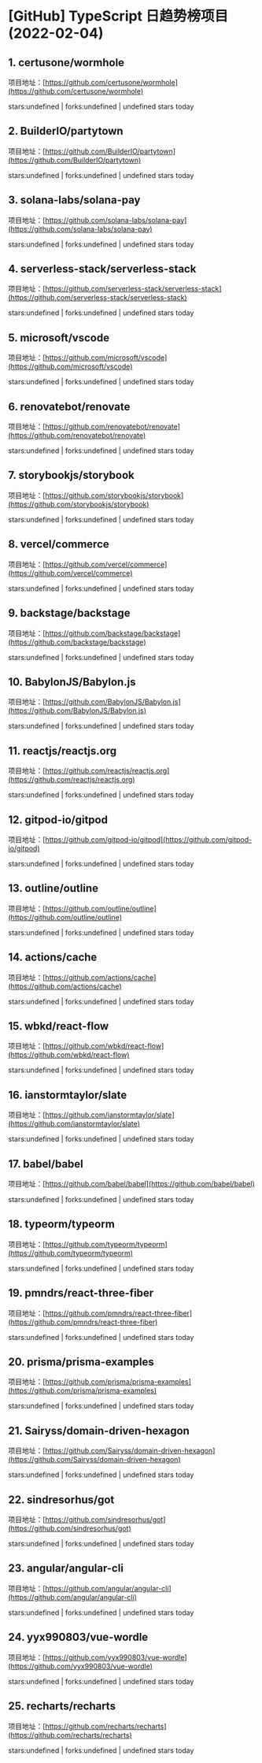 # [GitHub] TypeScript 日趋势榜项目(2022-02-04)

## 1. certusone/wormhole 

项目地址：[https://github.com/certusone/wormhole](https://github.com/certusone/wormhole)

stars:undefined | forks:undefined | undefined stars today 



## 2. BuilderIO/partytown 

项目地址：[https://github.com/BuilderIO/partytown](https://github.com/BuilderIO/partytown)

stars:undefined | forks:undefined | undefined stars today 



## 3. solana-labs/solana-pay 

项目地址：[https://github.com/solana-labs/solana-pay](https://github.com/solana-labs/solana-pay)

stars:undefined | forks:undefined | undefined stars today 



## 4. serverless-stack/serverless-stack 

项目地址：[https://github.com/serverless-stack/serverless-stack](https://github.com/serverless-stack/serverless-stack)

stars:undefined | forks:undefined | undefined stars today 



## 5. microsoft/vscode 

项目地址：[https://github.com/microsoft/vscode](https://github.com/microsoft/vscode)

stars:undefined | forks:undefined | undefined stars today 



## 6. renovatebot/renovate 

项目地址：[https://github.com/renovatebot/renovate](https://github.com/renovatebot/renovate)

stars:undefined | forks:undefined | undefined stars today 



## 7. storybookjs/storybook 

项目地址：[https://github.com/storybookjs/storybook](https://github.com/storybookjs/storybook)

stars:undefined | forks:undefined | undefined stars today 



## 8. vercel/commerce 

项目地址：[https://github.com/vercel/commerce](https://github.com/vercel/commerce)

stars:undefined | forks:undefined | undefined stars today 



## 9. backstage/backstage 

项目地址：[https://github.com/backstage/backstage](https://github.com/backstage/backstage)

stars:undefined | forks:undefined | undefined stars today 



## 10. BabylonJS/Babylon.js 

项目地址：[https://github.com/BabylonJS/Babylon.js](https://github.com/BabylonJS/Babylon.js)

stars:undefined | forks:undefined | undefined stars today 



## 11. reactjs/reactjs.org 

项目地址：[https://github.com/reactjs/reactjs.org](https://github.com/reactjs/reactjs.org)

stars:undefined | forks:undefined | undefined stars today 



## 12. gitpod-io/gitpod 

项目地址：[https://github.com/gitpod-io/gitpod](https://github.com/gitpod-io/gitpod)

stars:undefined | forks:undefined | undefined stars today 



## 13. outline/outline 

项目地址：[https://github.com/outline/outline](https://github.com/outline/outline)

stars:undefined | forks:undefined | undefined stars today 



## 14. actions/cache 

项目地址：[https://github.com/actions/cache](https://github.com/actions/cache)

stars:undefined | forks:undefined | undefined stars today 



## 15. wbkd/react-flow 

项目地址：[https://github.com/wbkd/react-flow](https://github.com/wbkd/react-flow)

stars:undefined | forks:undefined | undefined stars today 



## 16. ianstormtaylor/slate 

项目地址：[https://github.com/ianstormtaylor/slate](https://github.com/ianstormtaylor/slate)

stars:undefined | forks:undefined | undefined stars today 



## 17. babel/babel 

项目地址：[https://github.com/babel/babel](https://github.com/babel/babel)

stars:undefined | forks:undefined | undefined stars today 



## 18. typeorm/typeorm 

项目地址：[https://github.com/typeorm/typeorm](https://github.com/typeorm/typeorm)

stars:undefined | forks:undefined | undefined stars today 



## 19. pmndrs/react-three-fiber 

项目地址：[https://github.com/pmndrs/react-three-fiber](https://github.com/pmndrs/react-three-fiber)

stars:undefined | forks:undefined | undefined stars today 



## 20. prisma/prisma-examples 

项目地址：[https://github.com/prisma/prisma-examples](https://github.com/prisma/prisma-examples)

stars:undefined | forks:undefined | undefined stars today 



## 21. Sairyss/domain-driven-hexagon 

项目地址：[https://github.com/Sairyss/domain-driven-hexagon](https://github.com/Sairyss/domain-driven-hexagon)

stars:undefined | forks:undefined | undefined stars today 



## 22. sindresorhus/got 

项目地址：[https://github.com/sindresorhus/got](https://github.com/sindresorhus/got)

stars:undefined | forks:undefined | undefined stars today 



## 23. angular/angular-cli 

项目地址：[https://github.com/angular/angular-cli](https://github.com/angular/angular-cli)

stars:undefined | forks:undefined | undefined stars today 



## 24. yyx990803/vue-wordle 

项目地址：[https://github.com/yyx990803/vue-wordle](https://github.com/yyx990803/vue-wordle)

stars:undefined | forks:undefined | undefined stars today 



## 25. recharts/recharts 

项目地址：[https://github.com/recharts/recharts](https://github.com/recharts/recharts)

stars:undefined | forks:undefined | undefined stars today 



